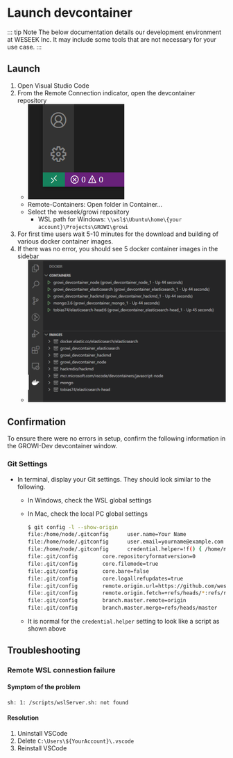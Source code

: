 # Launch devcontainer

::: tip Note
The below documentation details our development environment at WESEEK Inc.  It may include some tools
that are not necessary for your use case.
:::

## Launch

1. Open Visual Studio Code
1. From the Remote Connection indicator, open the devcontainer repository
    * ![indicator](./images/vscode-remote-button.png)
    * Remote-Containers: Open folder in Container...
    * Select the weseek/growi repository
        * WSL path for Windows: `\\wsl$\Ubuntu\home\{your account}\Projects\GROWI\growi`
1. For first time users wait 5-10 minutes for the download and building of various docker container images.
1. If there was no error, you should see 5 docker container images in the sidebar
    * ![ready](./images/growi-dev-ready.png)


## Confirmation

To ensure there were no errors in setup, confirm the following information
in the GROWI-Dev devcontainer window.


### Git Settings

* In terminal, display your Git settings.  They should look similar to the following.
  * In Windows, check the WSL global settings
  * In Mac, check the local PC global settings

    ```bash
    $ git config -l --show-origin
    file:/home/node/.gitconfig      user.name=Your Name
    file:/home/node/.gitconfig      user.email=yourname@example.com
    file:/home/node/.gitconfig      credential.helper=!f() { /home/node/.vscode-server/bin/a5d1cc28bb5da32ec67e86cc50f84c67cc690321/node /tmp/vscode-remote-containers-c717012556037588bd78c4b869724bf548d49841.js $*; }; f
    file:.git/config        core.repositoryformatversion=0
    file:.git/config        core.filemode=true
    file:.git/config        core.bare=false
    file:.git/config        core.logallrefupdates=true
    file:.git/config        remote.origin.url=https://github.com/weseek/growi.git
    file:.git/config        remote.origin.fetch=+refs/heads/*:refs/remotes/origin/*
    file:.git/config        branch.master.remote=origin
    file:.git/config        branch.master.merge=refs/heads/master
    ```

  * It is normal for the `credential.helper` setting to look like a script as shown above
  


## Troubleshooting

### Remote WSL connestion failure

#### Symptom of the problem

```
sh: 1: /scripts/wslServer.sh: not found
```

#### Resolution

1. Uninstall VSCode
1. Delete `C:\Users\${YourAccount}\.vscode`
1. Reinstall VSCode

